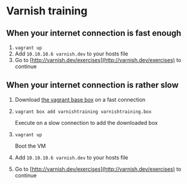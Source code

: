 # Varnish training

## When your internet connection is fast enough
1.  `vagrant up`
2.  Add `10.10.10.6 varnish.dev` to your hosts file
3.  Go to [http://varnish.dev/exercises](http://varnish.dev/exercises) to continue

## When your internet connection is rather slow
1.  Download [the vagrant base box](http://download.feryn.eu/varnishtraining.box) on a fast connection
2.  `vagrant box add varnishtraining varnishtraining.box`

    Execute on a slow connection to add the downloaded box
    
3.  `vagrant up`

    Boot the VM 
    
4.  Add `10.10.10.6 varnish.dev` to your hosts file
5.  Go to [http://varnish.dev/exercises](http://varnish.dev/exercises) to continue